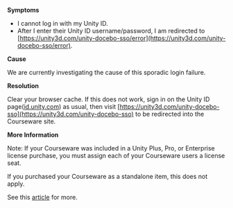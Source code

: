 

**Symptoms**


- I cannot log in with my Unity ID.
- After I enter their Unity ID username/password, I am redirected to [https://unity3d.com/unity-docebo-sso/error](https://unity3d.com/unity-docebo-sso/error).



**Cause**



We are currently investigating the cause of this sporadic login failure.



**Resolution**



Clear your browser cache. If this does not work, sign in on the Unity ID page([id.unity.com](http://id.unity.com)) as usual, then visit [https://unity3d.com/unity-docebo-sso](https://unity3d.com/unity-docebo-sso) to be redirected into the Courseware site.



**More Information**



Note: If your Courseware was included in a Unity Plus, Pro, or Enterprise license purchase, you must assign each of your Courseware users a license seat.



If you purchased your Courseware as a standalone item, this does not apply.



See this [article](https://support.unity3d.com/hc/en-us/articles/209933926-How-do-I-assign-a-seat-to-a-user-%20) for more.

